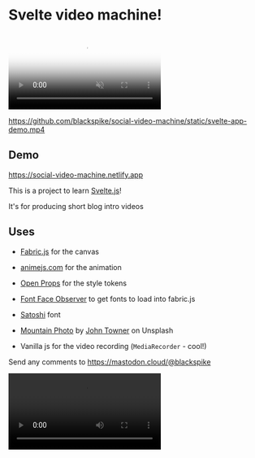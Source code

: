 # Svelte video machine!

<video src="/static/svelte-app-demo.mp4" poster="/static/1200x630.png" muted playsinline controls title="Title"></video>

https://github.com/blackspike/social-video-machine/static/svelte-app-demo.mp4

## Demo

https://social-video-machine.netlify.app

This is a project to learn [Svelte.js](https://svelte.dev)!

It's for producing short blog intro videos


## Uses

- [Fabric.js](http://fabricjs.com/) for the canvas
- [animejs.com](https://animejs.com/) for the animation
- [Open Props](https://open-props.style/) for the style tokens
- [Font Face Observer](https://github.com/bramstein/fontfaceobserver) to get fonts to load into fabric.js
- [Satoshi](https://www.fontshare.com/fonts/satoshi) font
- [Mountain Photo](https://unsplash.com/photos/JgOeRuGD_Y4) by [John Towner](https://unsplash.com/@heytowner) on Unsplash

- Vanilla js for the video recording (`MediaRecorder` - cool!)

Send any comments to https://mastodon.cloud/@blackspike


<video src="/static/demo.mp4" controls title="Title"></video>
